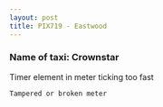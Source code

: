 ```yaml
---
layout: post
title: PIX719 - Eastwood
---
```


### Name of taxi: Crownstar

Timer element in meter ticking too fast

```Tampered or broken meter```
